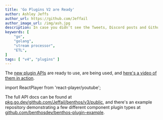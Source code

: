 ```yaml
---
title: 'Go Plugins V2 are Ready'
author: Ashley Jeffs
author_url: https://github.com/Jeffail
author_image_url: /img/ash.jpg
description: In case you didn't see the Tweets, Discord posts and Github activity
keywords: [
    "go",
    "golang",
    "stream processor",
    "ETL",
]
tags: [ "v4", "plugins" ]
---
```


The [new plugin APIs](https://pkg.go.dev/github.com/Jeffail/benthos/v3/public/service) are ready to use, are being used, and [here's a video of them in action](https://youtu.be/uH6mKw-Ly0g).

import ReactPlayer from 'react-player/youtube';

<div className='container margin-vert--lg'>
  <div className='row row--no-gutters'>
    <ReactPlayer
        className='col'
        height='300px'
        url='https://www.youtube.com/embed/uH6mKw-Ly0g'
        controls={true}
    />
  </div>
</div>

The full API docs can be found at [pkg.go.dev/github.com/Jeffail/benthos/v3/public](https://pkg.go.dev/github.com/Jeffail/benthos/v3/public), and there's an example repository demonstrating a few different component plugin types at [github.com/benthosdev/benthos-plugin-example](https://github.com/benthosdev/benthos-plugin-example).
